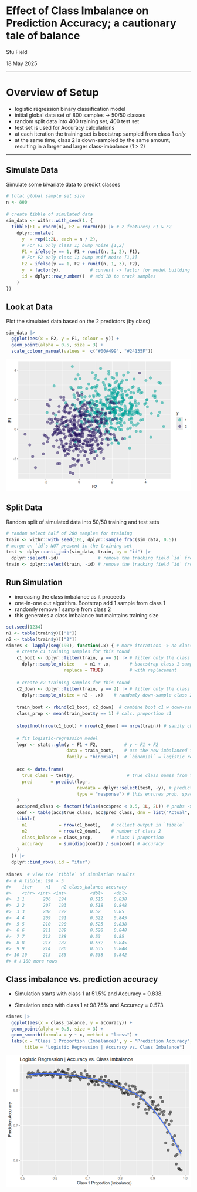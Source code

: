 # Effect of Class Imbalance on Prediction Accuracy; a cautionary tale of balance

Stu Field

18 May 2025

------------------------------------------------------------------------

# Overview of Setup

- logistic regression binary classification model
- initial global data set of 800 samples -\> 50/50 classes
- random split data into 400 training set, 400 test set
- test set is used for Accuracy calculations
- at each iteration the training set is bootstrap sampled from class 1
  *only*
- at the same time, class 2 is down-sampled by the same amount,
  resulting in a larger and larger class-imbalance (1 \> 2)

------------------------------------------------------------------------

## Simulate Data

Simulate some bivariate data to predict classes

``` r
# total global sample set size
n <- 800

# create tibble of simulated data
sim_data <- withr::with_seed(1, {
  tibble(F1 = rnorm(n), F2 = rnorm(n)) |> # 2 features; F1 & F2
    dplyr::mutate(
      y  = rep(1:2L, each = n / 2),
      # For F1 only class 1; bump noise [1,2]
      F1 = ifelse(y == 1, F1 + runif(n, 1, 2), F1),
      # For F2 only class 1; bump unif noise [1,3]
      F2 = ifelse(y == 1, F2 + runif(n, 1, 3), F2),
      y  = factor(y),           # convert -> factor for model building
      id = dplyr::row_number()  # add ID to track samples
    )
})
```

## Look at Data

Plot the simulated data based on the 2 predictors (by class)

``` r
sim_data |>
  ggplot(aes(x = F2, y = F1, colour = y)) +
  geom_point(alpha = 0.5, size = 3) +
  scale_colour_manual(values =  c("#00A499", "#24135F"))
```

![](figures/class-imbalance-plot-scatter-1.png)

## Split Data

Random split of simulated data into 50/50 training and test sets

``` r
# random select half of 200 samples for training
train <- withr::with_seed(101, dplyr::sample_frac(sim_data, 0.5))
# merge on `id`s NOT present in the training set
test <- dplyr::anti_join(sim_data, train, by = "id") |>
  dplyr::select(-id)               # remove the tracking field `id` from test
train <- dplyr::select(train, -id) # remove the tracking field `id` from train
```

## Run Simulation

- increasing the class imbalance as it proceeds
- one-in-one out algorithm. Bootstrap add 1 sample from class 1
- randomly remove 1 sample from class 2
- this generates a class imbalance but maintains training size

``` r
set.seed(1234)
n1 <- table(train$y)[["1"]]
n2 <- table(train$y)[["2"]]
simres <- lapply(seq(190), function(.x) { # more iterations -> no class 2 left; trouble fitting
    # create c1 training samples for this round
    c1_boot <- dplyr::filter(train, y == 1) |> # filter only the class 1 samples
      dplyr::sample_n(size    = n1 + .x,       # bootstrap class 1 samples
                      replace = TRUE)          # with replacement

    # create c2 training samples for this round
    c2_down <- dplyr::filter(train, y == 2) |> # filter only the class 2 samples
      dplyr::sample_n(size = n2 - .x)    # randomly down-sample class 2; no replacement

    train_boot <- rbind(c1_boot, c2_down)  # combine boot c1 w down-sampled c2
    class_prop <- mean(train_boot$y == 1) # calc. proportion c1

    stopifnot(nrow(c1_boot) + nrow(c2_down) == nrow(train)) # sanity check; stable size
    
    # fit logistic-regression model
    logr <- stats::glm(y ~ F1 + F2,          # y ~ F1 + F2
                       data = train_boot,    # use the new imbalanced training set
                       family = "binomial")  # `binomial` = logistic regression

    acc <- data.frame(
      true_class = test$y,                    # true class names from test set
      pred       = predict(logr,
                           newdata = dplyr::select(test, -y), # predicted `probabilities`
                           type = "response") # this ensures prob. space; not log-odds
    )
    acc$pred_class <- factor(ifelse(acc$pred < 0.5, 1L, 2L)) # probs -> classes (cutoff = 0.5)
    conf <- table(acc$true_class, acc$pred_class, dnn = list("Actual", "Predicted"))
    tibble(
      n1            = nrow(c1_boot),    # collect output in `tibble`
      n2            = nrow(c2_down),    # number of class 2
      class_balance = class_prop,       # class 1 proportion
      accuracy      = sum(diag(conf)) / sum(conf) # accuracy
    )              
  }) |>
  dplyr::bind_rows(.id = "iter")

simres  # view the `tibble` of simulation results
#> # A tibble: 190 × 5
#>    iter     n1    n2 class_balance accuracy
#>    <chr> <int> <int>         <dbl>    <dbl>
#>  1 1       206   194         0.515    0.838
#>  2 2       207   193         0.518    0.848
#>  3 3       208   192         0.52     0.85 
#>  4 4       209   191         0.522    0.845
#>  5 5       210   190         0.525    0.838
#>  6 6       211   189         0.528    0.848
#>  7 7       212   188         0.53     0.85 
#>  8 8       213   187         0.532    0.845
#>  9 9       214   186         0.535    0.848
#> 10 10      215   185         0.538    0.842
#> # ℹ 180 more rows
```

## Class imbalance vs. prediction accuracy

- Simulation starts with class 1 at 51.5% and Accuracy = 0.838.

- Simulation ends with class 1 at 98.75% and Accuracy = 0.573.

``` r
simres |>
  ggplot(aes(x = class_balance, y = accuracy)) +
  geom_point(alpha = 0.5, size = 3) +
  geom_smooth(formula = y ~ x, method = "loess") +
  labs(x = "Class 1 Proportion (Imbalance)", y = "Prediction Accuracy",
       title = "Logistic Regression | Accuracy vs. Class Imbalance")
```

![](figures/class-imbalance-plot-imbalance-1.png)
